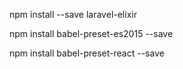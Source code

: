 npm install --save laravel-elixir

npm install babel-preset-es2015 --save

npm install babel-preset-react --save